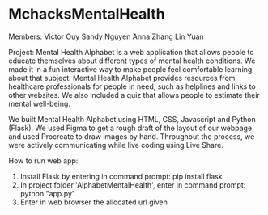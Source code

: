 # MchacksMentalHealth

Members:
Victor Ouy
Sandy Nguyen
Anna Zhang
Lin Yuan

Project:
Mental Health Alphabet is a web application that allows people to educate themselves about different types of mental health conditions. We made it in a fun interactive way to make people feel comfortable learning about that subject. Mental Health Alphabet provides resources from healthcare professionals for people in need, such as helplines and links to other websites. We also included a quiz that allows people to estimate their mental well-being.

We built Mental Health Alphabet using HTML, CSS, Javascript and Python (Flask). We used Figma to get a rough draft of the layout of our webpage and used Procreate to draw images by hand. Throughout the process, we were actively communicating while live coding using Live Share.


How to run web app:
1. Install Flask by entering in command prompt:  pip install flask
2. In project folder 'AlphabetMentalHealth', enter in command prompt:  python "app.py"
3. Enter in web browser the allocated url given
